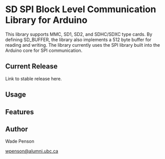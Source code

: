 # SD SPI Block Level Communication Library for Arduino

This library supports MMC, SD1, SD2, and SDHC/SDXC type cards. By defining SD_BUFFER,
the library also implements a 512 byte buffer for reading and writing. The library
currently uses the SPI library built into the Arduino core for SPI communication.

## Current Release

Link to stable release here.

## Usage

## Features

## Author

Wade Penson

wpenson@alumni.ubc.ca